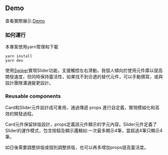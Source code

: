 ## Demo
查看實際展示:[Demo](https://i-buypower-exam-gat4d12mv-yungchingl-unimelbedu.vercel.app/)

### 如何運行
本專案使用yarn管理和下載
```
yarn install
yarn dev
```


使用[Swiper](https://swiperjs.com/)實現Slider功能，支援觸控左右滑動。我個人傾向於使用元件庫以提高開發速度，但同時保持靈活性，如果找不到合適的替代元件，可以手動撰寫，或與設計團隊溝通變更設計。

### Reusable components
Card和Slider元件設計成可重用，通過傳遞 props 進行自定義，實現模組化和高效的開發過程。

Card元件保留排版設計，props定義該元件顯示的字元內容。Slider元件定義了Slider的運作模式，包含按鈕及顯示邏輯如:一次最多顯示4筆，當超過4筆只顯示4筆。

如日後需要調整排版或個別調整排版，也可以再多增加props提高靈活度。
